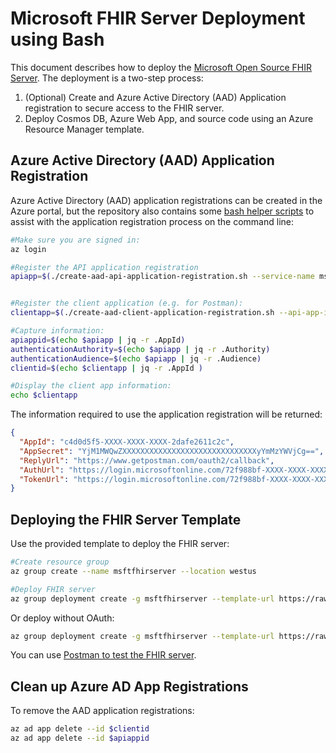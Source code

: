 # Microsoft FHIR Server Deployment using Bash

This document describes how to deploy the [Microsoft Open Source FHIR Server](https://github.com/Microsoft/fhir-server). The deployment is a two-step process:

1. (Optional) Create and Azure Active Directory (AAD) Application registration to secure access to the FHIR server. 
2. Deploy Cosmos DB, Azure Web App, and source code using an Azure Resource Manager template. 

## Azure Active Directory (AAD) Application Registration

Azure Active Directory (AAD) application registrations can be created in the Azure portal, but the repository also contains some [bash helper scripts](https://github.com/Microsoft/fhir-server/tree/master/samples/scripts/bash) to assist with the application registration process on the command line:

```bash
#Make sure you are signed in:
az login

#Register the API application registration
apiapp=$(./create-aad-api-application-registration.sh --service-name msftexamplefhir)


#Register the client application (e.g. for Postman):
clientapp=$(./create-aad-client-application-registration.sh --api-app-id $apiappid --display-name msftexampleclient --reply-url https://www.getpostman.com/oauth2/callback)

#Capture information:
apiappid=$(echo $apiapp | jq -r .AppId)
authenticationAuthority=$(echo $apiapp | jq -r .Authority)
authenticationAudience=$(echo $apiapp | jq -r .Audience)
clientid=$(echo $clientapp | jq -r .AppId )

#Display the client app information:
echo $clientapp
```

The information required to use the application registration will be returned:

```json
{
  "AppId": "c4d0d5f5-XXXX-XXXX-XXXX-2dafe2611c2c",
  "AppSecret": "YjM1MWQwZXXXXXXXXXXXXXXXXXXXXXXXXXXXXXXyYmMzYWVjCg==",
  "ReplyUrl": "https://www.getpostman.com/oauth2/callback",
  "AuthUrl": "https://login.microsoftonline.com/72f988bf-XXXX-XXXX-XXXXX-2d7cd011db47/oauth2/authorize?resource=https://msftexamplefhir.azurewebsites.net",
  "TokenUrl": "https://login.microsoftonline.com/72f988bf-XXXX-XXXX-XXXXX-2d7cd011db47/oauth2/token"
}
```

## Deploying the FHIR Server Template

Use the provided template to deploy the FHIR server:

```bash
#Create resource group
az group create --name msftfhirserver --location westus

#Deploy FHIR server
az group deployment create -g msftfhirserver --template-url https://raw.githubusercontent.com/Microsoft/fhir-server/master/samples/templates/default-azuredeploy.json --parameters serviceName=msftexamplefhir securityAuthenticationAuthority=${authenticationAuthority} securityAuthenticationAudience=${authenticationAudience}
```

Or deploy without OAuth:

```bash
az group deployment create -g msftfhirserver --template-url https://raw.githubusercontent.com/Microsoft/fhir-server/master/samples/templates/default-azuredeploy.json --parameters serviceName=msftexamplefhir
```

You can use [Postman to test the FHIR server](PostmanTesting.md). 

## Clean up Azure AD App Registrations

To remove the AAD application registrations:

```bash
az ad app delete --id $clientid
az ad app delete --id $apiappid
```
